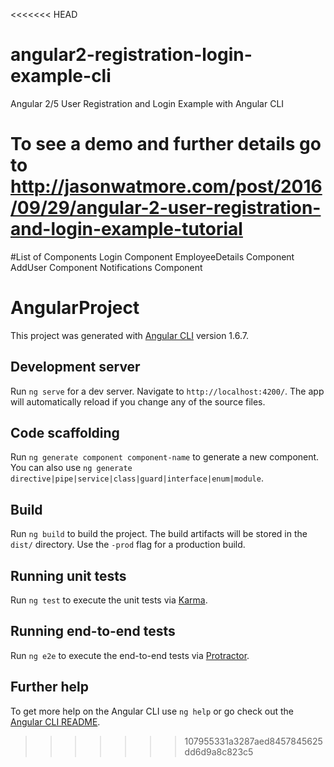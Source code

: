 <<<<<<< HEAD
# angular2-registration-login-example-cli

Angular 2/5 User Registration and Login Example with Angular CLI

To see a demo and further details go to http://jasonwatmore.com/post/2016/09/29/angular-2-user-registration-and-login-example-tutorial
=======
#List of Components
Login Component
EmployeeDetails Component
AddUser Component
Notifications Component



# AngularProject

This project was generated with [Angular CLI](https://github.com/angular/angular-cli) version 1.6.7.

## Development server

Run `ng serve` for a dev server. Navigate to `http://localhost:4200/`. The app will automatically reload if you change any of the source files.

## Code scaffolding

Run `ng generate component component-name` to generate a new component. You can also use `ng generate directive|pipe|service|class|guard|interface|enum|module`.

## Build

Run `ng build` to build the project. The build artifacts will be stored in the `dist/` directory. Use the `-prod` flag for a production build.

## Running unit tests

Run `ng test` to execute the unit tests via [Karma](https://karma-runner.github.io).

## Running end-to-end tests

Run `ng e2e` to execute the end-to-end tests via [Protractor](http://www.protractortest.org/).

## Further help

To get more help on the Angular CLI use `ng help` or go check out the [Angular CLI README](https://github.com/angular/angular-cli/blob/master/README.md).
>>>>>>> 107955331a3287aed8457845625dd6d9a8c823c5
